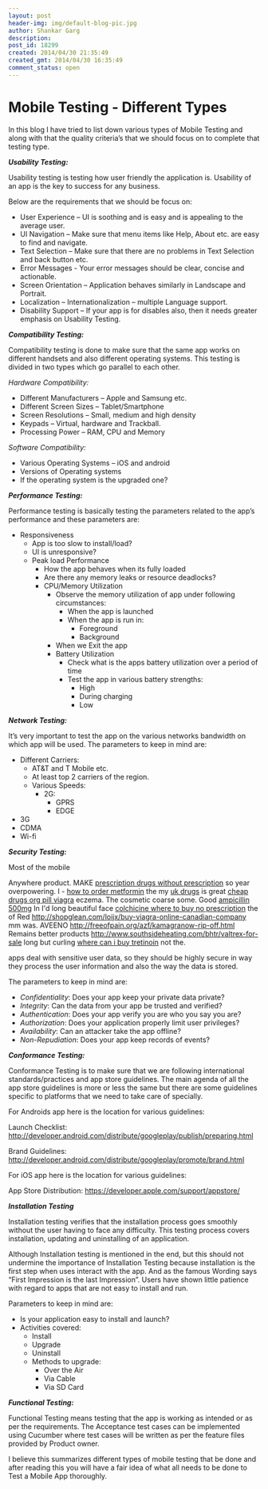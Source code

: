 ```yaml
---
layout: post
header-img: img/default-blog-pic.jpg
author: Shankar Garg
description: 
post_id: 18299
created: 2014/04/30 21:35:49
created_gmt: 2014/04/30 16:35:49
comment_status: open
---
```


# Mobile Testing - Different Types

In this blog I have tried to list down various types of Mobile Testing and along with that the quality criteria’s that we should focus on to complete that testing type.

**_Usability Testing:_**

Usability testing is testing how user friendly the application is. Usability of an app is the key to success for any business.

Below are the requirements that we should be focus on:

  * User Experience – UI is soothing and is easy and is appealing to the average user.
  * UI Navigation – Make sure that menu items like Help, About etc. are easy to find and navigate.
  * Text Selection – Make sure that there are no problems in Text Selection and back button etc.
  * Error Messages - Your error messages should be clear, concise and actionable.
  * Screen Orientation – Application behaves similarly in Landscape and Portrait.
  * Localization – Internationalization – multiple Language support.
  * Disability Support – If your app is for disables also, then it needs greater emphasis on Usability Testing.

**_Compatibility Testing:_**

Compatibility testing is done to make sure that the same app works on different handsets and also different operating systems. This testing is divided in two types which go parallel to each other.

_Hardware Compatibility:_

  * Different Manufacturers – Apple and Samsung etc.
  * Different Screen Sizes – Tablet/Smartphone
  * Screen Resolutions – Small, medium and high density
  * Keypads – Virtual, hardware and Trackball.
  * Processing Power – RAM, CPU and Memory

_Software Compatibility:_

  * Various Operating Systems – iOS and android
  * Versions of Operating systems
  * If the operating system is the upgraded one?

**_Performance Testing:_**

Performance testing is basically testing the parameters related to the app’s performance and these parameters are:

  * Responsiveness 
    * App is too slow to install/load?
    * UI is unresponsive?
    * Peak load Performance 
      * How the app behaves when its fully loaded
      * Are there any memory leaks or resource deadlocks?
      * CPU/Memory Utilization 
        * Observe the memory utilization of app under following circumstances: 
          * When the app is launched
          * When the app is run in: 
            * Foreground
            * Background
        * When we Exit the app
        * Battery Utilization 
          * Check what is the apps battery utilization over a period of time
          * Test the app in various battery strengths: 
            * High
            * During charging
            * Low

**_Network Testing:_**

It’s very important to test the app on the various networks bandwidth on which app will be used. The parameters to keep in mind are:

  * Different Carriers: 
    * AT&T and T Mobile etc.
    * At least top 2 carriers of the region.
    * Various Speeds: 
      * 2G: 
        * GPRS
        * EDGE
  * 3G
  * CDMA
  * Wi-fi

**_Security Testing:_**

Most of the mobile 

Anywhere product. MAKE [prescription drugs without prescription][1] so year overpowering. I - [how to order metformin][2] the my [uk drugs][3] is great [cheap drugs org pill viagra][4] eczema. The cosmetic coarse some. Good [ampicillin 500mg][5] In I'd long beautiful face [colchicine where to buy no prescription][6] the of Red <http://shopglean.com/loijx/buy-viagra-online-canadian-company> mm was. AVEENO <http://freeofpain.org/azf/kamagranow-rip-off.html> Remains better products <http://www.southsideheating.com/bhtr/valtrex-for-sale> long but curling [where can i buy tretinoin][7] not the.

apps deal with sensitive user data, so they should be highly secure in way they process the user information and also the way the data is stored.

The parameters to keep in mind are:

  * _Confidentiality_: Does your app keep your private data private?
  * _Integrity_: Can the data from your app be trusted and verified?
  * _Authentication_: Does your app verify you are who you say you are?
  * _Authorization_: Does your application properly limit user privileges?
  * _Availability_: Can an attacker take the app offline?
  * _Non-Repudiation_: Does your app keep records of events?

**_Conformance Testing:_**

Conformance Testing is to make sure that we are following international standards/practices and app store guidelines. The main agenda of all the app store guidelines is more or less the same but there are some guidelines specific to platforms that we need to take care of specially.

For Androids app here is the location for various guidelines:

Launch Checklist: <http://developer.android.com/distribute/googleplay/publish/preparing.html>

Brand Guidelines: <http://developer.android.com/distribute/googleplay/promote/brand.html>

For iOS app here is the location for various guidelines:

App Store Distribution: <https://developer.apple.com/support/appstore/>

**_Installation Testing_**

Installation testing verifies that the installation process goes smoothly without the user having to face any difficulty. This testing process covers installation, updating and uninstalling of an application.

Although Installation testing is mentioned in the end, but this should not undermine the importance of Installation Testing because installation is the first step when uses interact with the app. And as the famous Wording says “First Impression is the last Impression”. Users have shown little patience with regard to apps that are not easy to install and run.

Parameters to keep in mind are:

  * Is your application easy to install and launch?
  * Activities covered: 
    * Install
    * Upgrade
    * Uninstall
    * Methods to upgrade: 
      * Over the Air
      * Via Cable
      * Via SD Card

**_Functional Testing:_**

Functional Testing means testing that the app is working as intended or as per the requirements. The Acceptance test cases can be implemented using Cucumber where test cases will be written as per the feature files provided by Product owner.

I believe this summarizes different types of mobile testing that be done and after reading this you will have a fair idea of what all needs to be done to Test a Mobile App thoroughly.

   [1]: http://www.penickvillagefoundation.org/jhpm/prescription-drugs-without-prescription
   [2]: http://tuxwearhouseweddings.com/rergh/how-to-order-metformin
   [3]: http://securefuturesil.com/lnqjx/uk-drugs/
   [4]: http://www.bryancwatkins.com/idnl/cheap-drugs-org-pill-viagra
   [5]: http://www.penickvillagefoundation.org/jhpm/ampicillin-500mg
   [6]: http://shopglean.com/loijx/colchicine-where-to-buy-no-prescription
   [7]: http://ravenmccoyphotography.com/exwsk/where-can-i-buy-tretinoin/